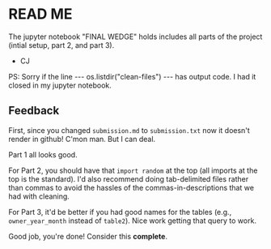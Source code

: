 # READ ME

The jupyter notebook "FINAL WEDGE" holds includes all parts of the project (intial setup, part 2, and part 3).

- CJ


PS: Sorry if the line ---  os.listdir("clean-files") --- has output code. I had it closed in my jupyter notebook.

## Feedback

First, since you changed `submission.md` to `submission.txt` now it doesn't render in github! C'mon man. But I can deal.

Part 1 all looks good. 

For Part 2, you should have that `import random` at the top (all imports at the top is the standard). I'd also
recommend doing tab-delimited files rather than commas to avoid the hassles of the commas-in-descriptions that
we had with cleaning. 

For Part 3, it'd be better if you had good names for the tables (e.g., `owner_year_month` instead of `table2`). Nice
work getting that query to work. 

Good job, you're done! Consider this **complete**. 
